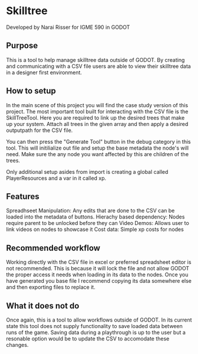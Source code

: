 # Skilltree
Developed by Narai Risser for IGME 590 in GODOT

## Purpose 
This is a tool to help manage skilltree data outside of GODOT. By creating and communicating with a CSV file users are able to view their skilltree data in a designer first environment.

## How to setup 
In the main scene of this project you will find the case study version of this project. The most important tool built for interacting with the CSV file is the SkillTreeTool. Here you are required to link up the desired trees that make up your system. Attach all trees in the given array and then apply a desired outputpath for the CSV file. 

You can then press the "Generate Tool" button in the debug category in this tool. This will initilialize out file and setup the base metadata the node's will need. Make sure the any node you want affected by this are children of the trees. 

Only additional setup asides from import is creating a global called PlayerResources and a var in it called xp. 

## Features
Spreadhseet Manipulation: Any edits that are done to the CSV can be loaded into the metadata of buttons. 
Hierachy based dependency: Nodes require parent to be unlocked before they can 
Video Demos: Allows user to link videos on nodes to showcase it 
Cost data: Simple xp costs for nodes 

## Recommended workflow 
Working directly with the CSV file in excel or preferred spreadsheet editor is not recommended. This is because it will lock the file and not allow GODOT the proper access it needs when loading in its data to the nodes. Once you have generated you base file I recommend copying its data somewhere else and then exporting files to replace it. 

## What it does not do 
Once again, this is a tool to allow workflows outside of GODOT. In its current state this tool does not supply functionality to save loaded data between runs of the game. Saving data during a playthrough is up to the user but a resonable option would be to update the CSV to accomodate these changes. 
